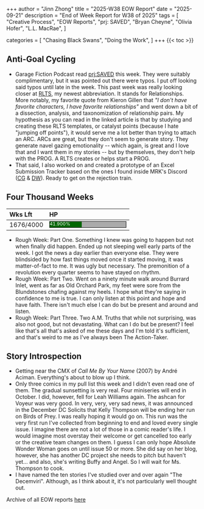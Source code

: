 +++
author = "Jinn Zhong"
title = "2025-W38 EOW Report"
date = "2025-09-21"
description = "End of Week Report for W38 of 2025"
tags = [
 "Creative Process",
 "EOW Reports",
 "prj: SAVED",
 "Bryan Cheyne",
 "Olivia Hofer",
 "L.L. MacRae",
 ]

categories = [
 "Chasing Black Swans",
 "Doing the Work",
]
+++
{{< toc >}}

## Anti-Goal Cycling

* Garage Fiction Podcast read [prj:SAVED](https://journal.jinnzhong.com/tags/prj-saved/) this week. They were suitably complimentary, but it was pointed out there were typos. I put off looking said typos until late in the week. This past week was really looking closer at [RLTS](https://journal.jinnzhong.com/rlts-part-two/), my newest abbreviation. It stands for Relationships. More notably, my favorite quote from Kieron Gillen that _"I don't have favorite characters, I have favorite relationships"_ and went down a bit of a dissection, analysis, and taxonomization of relationship pairs. My hypothesis as you can read in the linked article is that by studying and creating these RLTS templates, or catalyst points (because I hate "jumping off points"), it would serve me a lot better than trying to attach an ARC. ARCs are great, but they don't seem to generate story. They generate navel gazing emotionality -- which again, is great and I love that and I want them in my stories -- but by themselves, they don't help with the PROG. A RLTS creates or helps start a PROG.
* That said, I also worked on and created a prototype of an Excel Submission Tracker based on the ones I found inside MRK's Discord ([CG](https://christinadgoodman.com) & [DW](https://deirdrewalker.carrd.co)). Ready to get on the rejection train.


## Four Thousand Weeks

| Wks Lft | HP |
| :--- | :--- |
| 1676/4000 | <div style="width:200px;height:15px;background:#AAAAAA;border:1.3px solid #000000;"><div style="width:41.900%;height:15px;background:#006600;font-size:12px; color:white; line-height:12px;">41.900%</div></div>|

* Rough Week: Part One. Something I knew was going to happen but not when finally did happen. Ended up not sleeping well early parts of the week. I got the news a day earlier than everyone else. They were blindsided by how fast things moved once it started moving, it was matter-of-fact to me. It was ugly but necessary. The premonition of a revolution every quarter seems to have stayed on rhythm.
* Rough Week: Part Two. Went on a ninety minute walk around Burrard Inlet, went as far as Old Orchard Park, my feet were sore from the Blundstones chafing against my heels. I hope what they're saying in confidence to me is true. I can only listen at this point and hope and have faith. There isn't much else I can do but be present and around and listen.
* Rough Week: Part Three. Two A.M. Truths that while not surprising, was also not good, but not devastating. What can I do but be present? I feel like that's all that's asked of me these days and I'm told it's sufficient, and that's weird to me as I've always been The Action-Taker.


## Story Introspection

* Getting near the CMX of _Call Me By Your Name_ (2007) by André Aciman. Everything's about to blow up I think.
* Only three comics in my pull list this week and I didn't even read one of them. The gradual sunsetting is very real. Four miniseries will end in October. I did, however, fell for Leah Williams again. The ashcan for Voyeur was very good. In very, very, very sad news, it was announced in the December DC Solicits that Kelly Thompson will be ending her run on Birds of Prey. I was really hoping it would go on. This run was the very first run I've collected from beginning to end and loved every single issue. I imagine there are not a lot of those in a comic reader's life. I would imagine most overstay their welcome or get cancelled too early or the creative team changes on them. I guess I can only hope Absolute Wonder Woman goes on until issue 50 or more. She did say on her blog, however, she has another DC project she needs to pitch but haven't yet... and also, she's writing Buffy and Angel. So I will wait for Ms. Thompson to cook.
* I have named the ten stories I've studied over and over again "The Decemviri". Although, as I think about it, it's not particularly well thought out.

Archive of all EOW reports [here](https://journal.jinnzhong.com/tags/eow-reports)
